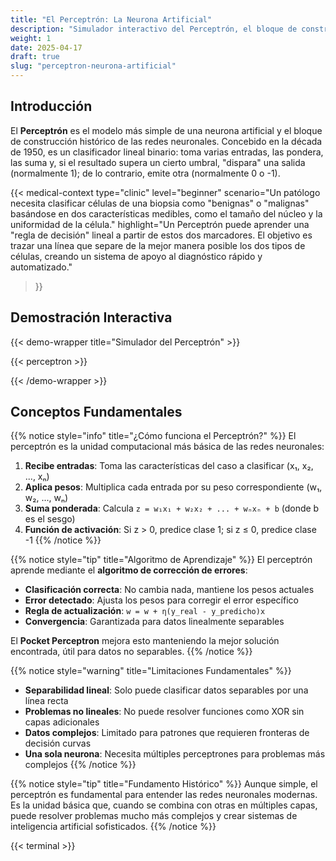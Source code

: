 ```yaml
---
title: "El Perceptrón: La Neurona Artificial"
description: "Simulador interactivo del Perceptrón, el bloque de construcción fundamental de las redes neuronales."
weight: 1
date: 2025-04-17
draft: true
slug: "perceptron-neurona-artificial"
---
```


## Introducción

El **Perceptrón** es el modelo más simple de una neurona artificial y el bloque de construcción histórico de las redes neuronales. Concebido en la década de 1950, es un clasificador lineal binario: toma varias entradas, las pondera, las suma y, si el resultado supera un cierto umbral, "dispara" una salida (normalmente 1); de lo contrario, emite otra (normalmente 0 o -1).

{{< medical-context 
    type="clinic" 
    level="beginner" 
    scenario="Un patólogo necesita clasificar células de una biopsia como \"benignas\" o \"malignas\" basándose en dos características medibles, como el tamaño del núcleo y la uniformidad de la célula."
    highlight="Un Perceptrón puede aprender una \"regla de decisión\" lineal a partir de estos dos marcadores. El objetivo es trazar una línea que separe de la mejor manera posible los dos tipos de células, creando un sistema de apoyo al diagnóstico rápido y automatizado."
>}}

## Demostración Interactiva

{{< demo-wrapper title="Simulador del Perceptrón" >}}

{{< perceptron >}}

{{< /demo-wrapper >}}

## Conceptos Fundamentales

{{% notice style="info" title="¿Cómo funciona el Perceptrón?" %}}
El perceptrón es la unidad computacional más básica de las redes neuronales:

1. **Recibe entradas**: Toma las características del caso a clasificar (x₁, x₂, ..., xₙ)
2. **Aplica pesos**: Multiplica cada entrada por su peso correspondiente (w₁, w₂, ..., wₙ)
3. **Suma ponderada**: Calcula `z = w₁x₁ + w₂x₂ + ... + wₙxₙ + b` (donde b es el sesgo)
4. **Función de activación**: Si z > 0, predice clase 1; si z ≤ 0, predice clase -1
{{% /notice %}}

{{% notice style="tip" title="Algoritmo de Aprendizaje" %}}
El perceptrón aprende mediante el **algoritmo de corrección de errores**:

- **Clasificación correcta**: No cambia nada, mantiene los pesos actuales
- **Error detectado**: Ajusta los pesos para corregir el error específico
- **Regla de actualización**: `w = w + η(y_real - y_predicho)x`
- **Convergencia**: Garantizada para datos linealmente separables

El **Pocket Perceptron** mejora esto manteniendo la mejor solución encontrada, útil para datos no separables.
{{% /notice %}}

{{% notice style="warning" title="Limitaciones Fundamentales" %}}
- **Separabilidad lineal**: Solo puede clasificar datos separables por una línea recta
- **Problemas no lineales**: No puede resolver funciones como XOR sin capas adicionales
- **Datos complejos**: Limitado para patrones que requieren fronteras de decisión curvas
- **Una sola neurona**: Necesita múltiples perceptrones para problemas más complejos
{{% /notice %}}

{{% notice style="tip" title="Fundamento Histórico" %}}
Aunque simple, el perceptrón es fundamental para entender las redes neuronales modernas. Es la unidad básica que, cuando se combina con otras en múltiples capas, puede resolver problemas mucho más complejos y crear sistemas de inteligencia artificial sofisticados.
{{% /notice %}}

{{< terminal >}}